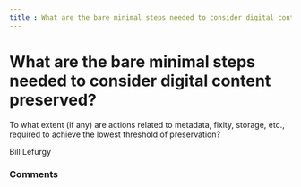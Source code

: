 ```yaml
---
title : What are the bare minimal steps needed to consider digital content preserved?
---
```

What are the bare minimal steps needed to consider digital content preserved?
=====================
To what extent (if any) are actions related to metadata, fixity,
storage, etc., required to achieve the lowest threshold of preservation?

Bill Lefurgy

### Comments ###


